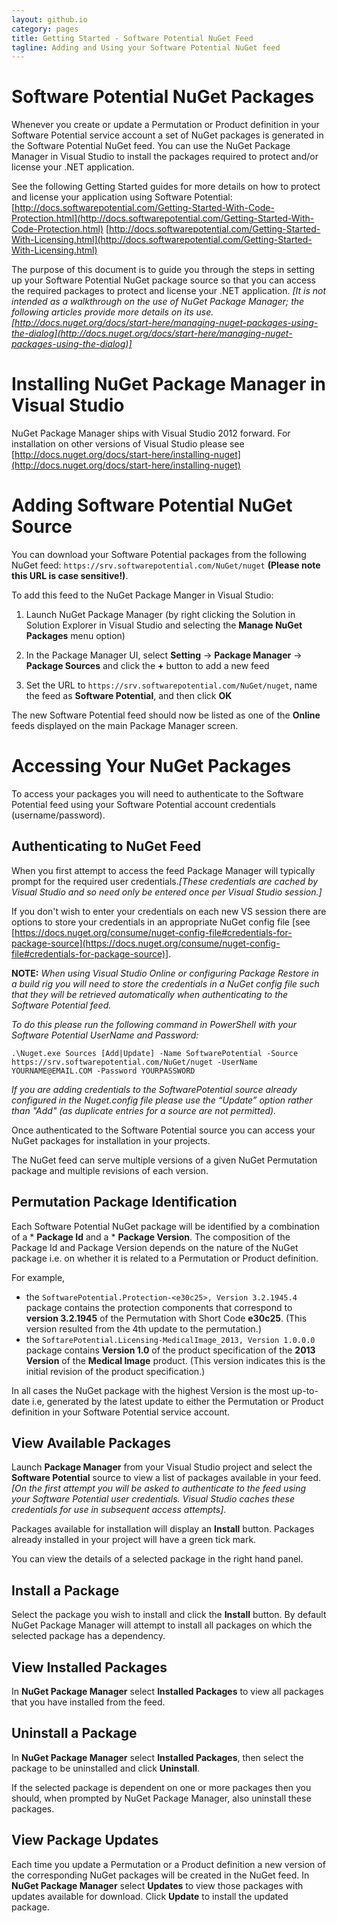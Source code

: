 ```yaml
---
layout: github.io
category: pages
title: Getting Started - Software Potential NuGet Feed
tagline: Adding and Using your Software Potential NuGet feed
---
```


# Software Potential NuGet Packages
Whenever you create or update a Permutation or Product definition in your Software Potential service account a set of NuGet packages is generated in the Software Potential NuGet feed. You can use the NuGet Package Manager in Visual Studio to install the packages required to protect and/or license your .NET application.

See the following Getting Started guides for more details on how to protect and license your application using Software Potential:
[http://docs.softwarepotential.com/Getting-Started-With-Code-Protection.html](http://docs.softwarepotential.com/Getting-Started-With-Code-Protection.html)
[http://docs.softwarepotential.com/Getting-Started-With-Licensing.html](http://docs.softwarepotential.com/Getting-Started-With-Licensing.html)

The purpose of this document is to guide you through the steps in setting up your Software Potential NuGet package source so that you can access the required packages to protect and license your .NET application. *[It is not intended as a walkthrough on the use of NuGet Package Manager; the following articles provide more details on its use.
[http://docs.nuget.org/docs/start-here/managing-nuget-packages-using-the-dialog](http://docs.nuget.org/docs/start-here/managing-nuget-packages-using-the-dialog)]*

# Installing NuGet Package Manager in Visual Studio
NuGet Package Manager ships with Visual Studio 2012 forward.  For installation on other versions of Visual Studio please see
[http://docs.nuget.org/docs/start-here/installing-nuget](http://docs.nuget.org/docs/start-here/installing-nuget)

# Adding Software Potential NuGet Source
You can download your Software Potential packages from the following NuGet feed: `https://srv.softwarepotential.com/NuGet/nuget` **(Please note this URL is case sensitive!)**. 

To add this feed to the NuGet Package Manger in Visual Studio:

 1. Launch NuGet Package Manager (by right clicking the Solution in Solution Explorer in Visual Studio and selecting the **Manage NuGet Packages** menu option)

 2. In the Package Manager UI, select **Setting** -> **Package Manager** -> **Package Sources** and click the **+** button to add a new feed

 3. Set the URL to `https://srv.softwarepotential.com/NuGet/nuget`, name the feed as **Software Potential**, and then click **OK**

The new Software Potential feed should now be listed as one of the **Online** feeds displayed on the main Package Manager screen.


# Accessing Your NuGet Packages

To access your packages you will need to authenticate to the Software Potential feed using your Software Potential account credentials (username/password). 

## Authenticating to NuGet Feed
When you first attempt to access the feed Package Manager will typically prompt for the required user credentials.*[These credentials are cached by Visual Studio and so need only be entered once per Visual Studio session.]*

If you don't wish to enter your credentials on each new VS session there are options to store your credentials in an appropriate NuGet config file [see [https://docs.nuget.org/consume/nuget-config-file#credentials-for-package-source](https://docs.nuget.org/consume/nuget-config-file#credentials-for-package-source)].

**NOTE:** *When using Visual Studio Online or configuring Package Restore in a build rig you will need to store the credentials in a NuGet config file such that they will be retrieved automatically when authenticating to the Software Potential feed.*

*To do this please run the following command in PowerShell with your Software Potential UserName and Password:*

    .\Nuget.exe Sources [Add|Update] -Name SoftwarePotential -Source https://srv.softwarepotential.com/NuGet/nuget -UserName YOURNAME@EMAIL.COM -Password YOURPASSWORD

*If you are adding credentials to the SoftwarePotential source already configured in the Nuget.config file please use the “Update” option rather than "Add" (as duplicate entries for a source are not permitted).*


Once authenticated to the Software Potential source you can access your NuGet packages for installation in your projects. 

The NuGet feed can serve multiple versions of a given NuGet Permutation package and multiple revisions of each version. 

## Permutation Package Identification

Each Software Potential NuGet package will be identified by a combination of a * **Package Id** and a * **Package Version**. The composition of the Package Id and Package Version depends on the nature of the NuGet package i.e. on whether it is related to a Permutation or Product definition.  

For example, 
- the `SoftwarePotential.Protection-<e30c25>, Version 3.2.1945.4` package contains the protection components that correspond to **version 3.2.1945** of the Permutation with Short Code **e30c25**. (This version resulted from the 4th update to the permutation.)
- the `SoftarePotential.Licensing-MedicalImage_2013, Version 1.0.0.0` package contains **Version 1.0** of the product specification of the **2013 Version** of the **Medical Image** product. (This version indicates this is the initial revision of the product specification.)

In all cases the NuGet package with the highest Version is the most up-to-date i.e, generated by the latest update to either the Permutation or Product definition in your Software Potential service account. 

## View Available Packages

Launch **Package Manager** from your Visual Studio project and select the **Software Potential** source to view a list of packages available in your feed. *[On the first attempt you will be asked to authenticate to the feed using your Software Potential user credentials.  Visual Studio caches these credentials for use in subsequent access attempts]*.

Packages available for installation will display an **Install** button. Packages already installed in your project will have a green tick mark.

You can view the details of a selected package in the right hand panel.  

## Install a Package

Select the package you wish to install and click the **Install** button. By default NuGet Package Manager will attempt to install all packages on which the selected package has a dependency.

## View Installed Packages

In **NuGet Package Manager** select **Installed Packages** to view all packages that you have installed from the feed.

## Uninstall a Package

In **NuGet Package Manager** select **Installed Packages**, then select the package to be uninstalled and click **Uninstall**. 

If the selected package is dependent on one or more packages then you should, when prompted by NuGet Package Manager, also uninstall these packages.

## View Package Updates

Each time you update a Permutation or a Product definition  a new version of the corresponding NuGet packages will be created in the NuGet feed.  In **NuGet Package Manager** select **Updates** to view those packages with updates available for download. Click **Update** to install the updated package.  